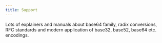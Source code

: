 ```yaml
---
title: Support
---
```


Lots of explainers and manuals about base64 family, radix conversions, RFC standards and modern application of base32, base52, base64 etc. encodings.
